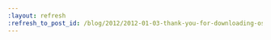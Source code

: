 ```yaml
---
:layout: refresh
:refresh_to_post_id: /blog/2012/2012-01-03-thank-you-for-downloading-os-x-installer
---
```


